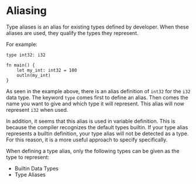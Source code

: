 # Aliasing
Type aliases is an alias for existing types defined by developer. When these aliases are used, they qualify the types they represent.

For example:
```
type int32: i32

fn main() {
    let my_int: int32 = 100
    outln(my_int)
}
```
As seen in the example above, there is an alias definition of `int32` for the `i32` data type. The keyword `type` comes first to define an alias. Then comes the name you want to give and which type it will represent. This alias will now represent `i32` when used.

In addition, it seems that this alias is used in variable definition. This is because the compiler recognizes the default types builtin. If your type alias represents a builtin definition, your type alias will not be detected as a type. For this reason, it is a more useful approach to specify specifically.

When defining a type alias, only the following types can be given as the type to represent:
- Builtin Data Types
- Type Aliases
